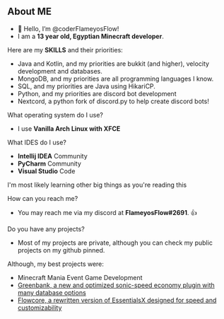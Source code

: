 ## About ME
- 👋 Hello, I’m @coderFlameyosFlow!
- I am a **13 year old, Egyptian Minecraft developer**.

Here are my **SKILLS** and their priorities:
- Java and Kotlin, and my priorities are bukkit (and higher), velocity development and databases.
- MongoDB, and my priorities are all programming languages I know.
- SQL, and my priorities are Java using HikariCP.
- Python, and my priorities are discord bot development
- Nextcord, a python fork of discord.py to help create discord bots!

What operating system do I use? 
- I use **Vanilla Arch Linux with XFCE**

What IDES do I use?
- **Intellij IDEA** Community
- **PyCharm** Community
- **Visual Studio** Code

I'm most likely learning other big things as you're reading this

How can you reach me?
- You may reach me via my discord at **FlameyosFlow#2691**. 👍

Do you have any projects?
- Most of my projects are private, although you can check my public projects on my github pinned.

Although, my best projects were:
- Minecraft Mania Event Game Development
- [Greenbank, a new and optimized sonic-speed economy plugin with many database options](https://github.com/coderFlameyosFlow/Greenbank/)
- [Flowcore, a rewritten version of EssentialsX designed for speed and customizability](https://github.com/coderFlameyosFlow/Flowcore-docs/)
